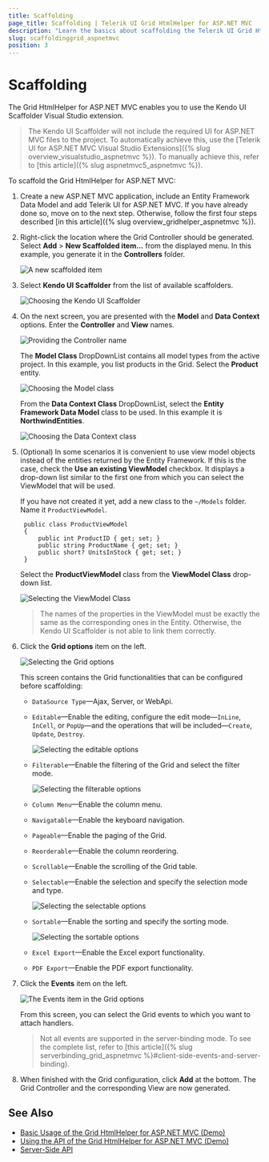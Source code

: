 ```yaml
---
title: Scaffolding
page_title: Scaffolding | Telerik UI Grid HtmlHelper for ASP.NET MVC
description: "Learn the basics about scaffolding the Telerik UI Grid HtmlHelper for ASP.NET MVC by using the Scaffolder extension for Visual Studio."
slug: scaffoldinggrid_aspnetmvc
position: 3
---
```


# Scaffolding

The Grid HtmlHelper for ASP.NET MVC enables you to use the Kendo UI Scaffolder Visual Studio extension.

> The Kendo UI Scaffolder will not include the required UI for ASP.NET MVC files to the project. To automatically achieve this, use the [Telerik UI for ASP.NET MVC Visual Studio Extensions]({% slug overview_visualstudio_aspnetmvc %}). To manually achieve this, refer to [this article]({% slug aspnetmvc5_aspnetmvc %}).

To scaffold the Grid HtmlHelper for ASP.NET MVC:

1. Create a new ASP.NET MVC application, include an Entity Framework Data Model and add Telerik UI for ASP.NET MVC. If you have already done so, move on to the next step. Otherwise, follow the first four steps described [in this article]({% slug overview_gridhelper_aspnetmvc %}).
1. Right-click the location where the Grid Controller should be generated. Select **Add** > **New Scaffolded item...** from the displayed menu. In this example, you generate it in the **Controllers** folder.

	![A new scaffolded item](../../../images/scaffolding/new_scaffolded_item.png)

1. Select **Kendo UI Scaffolder** from the list of available scaffolders.

	![Choosing the Kendo UI Scaffolder](../../../images/scaffolding/kendo_ui_scaffolder.png)

1. On the next screen, you are presented with the **Model** and **Data Context** options. Enter the **Controller** and **View** names.

	![Providing the Controller name](images/scaffolding/kendo_ui_grid1.png)

	The **Model Class** DropDownList contains all model types from the active project. In this example, you list products in the Grid. Select the **Product** entity.

	![Choosing the Model class](images/scaffolding/model_class.png)

	From the **Data Context Class** DropDownList, select the **Entity Framework Data Model** class to be used. In this example it is **NorthwindEntities**.

	![Choosing the Data Context class](images/scaffolding/data_context_class.png)

1. (Optional) In some scenarios it is convenient to use view model objects instead of the entities returned by the Entity Framework. If this is the case, check the **Use an existing ViewModel** checkbox. It displays a drop-down list similar to the first one from which you can select the ViewModel that will be used.

	If you have not created it yet, add a new class to the `~/Models` folder. Name it `ProductViewModel`.

        public class ProductViewModel
        {
            public int ProductID { get; set; }
            public string ProductName { get; set; }
            public short? UnitsInStock { get; set; }
        }

	Select the **ProductViewModel** class from the **ViewModel Class** drop-down list.

	![Selecting the ViewModel Class](images/scaffolding/view_model_class.png)

	> The names of the properties in the ViewModel must be exactly the same as the corresponding ones in the Entity. Otherwise, the Kendo UI Scaffolder is not able to link them correctly.

1. Click the **Grid options** item on the left.

	![Selecting the Grid options](images/scaffolding/kendo_ui_grid2.png)

	This screen contains the Grid functionalities that can be configured before scaffolding:

	* `DataSource Type`&mdash;Ajax, Server, or WebApi.
	* `Editable`&mdash;Enable the editing, configure the edit mode&mdash;`InLine`, `InCell`, or `PopUp`&mdash;and the operations that will be included&mdash;`Create`, `Update`, `Destroy`.

	  ![Selecting the editable options](images/scaffolding/editable.png)

	* `Filterable`&mdash;Enable the filtering of the Grid and select the filter mode.

	  ![Selecting the filterable options](images/scaffolding/filterable.png)

	* `Column Menu`&mdash;Enable the column menu.
	* `Navigatable`&mdash;Enable the keyboard navigation.
	* `Pageable`&mdash;Enable the paging of the Grid.
	* `Reorderable`&mdash;Enable the column reordering.
	* `Scrollable`&mdash;Enable the scrolling of the Grid table.
	* `Selectable`&mdash;Enable the selection and specify the selection mode and type.

	  ![Selecting the selectable options](images/scaffolding/selectable.png)

	* `Sortable`&mdash;Enable the sorting and specify the sorting mode.

	  ![Selecting the sortable options](images/scaffolding/sortable.png)

	* `Excel Export`&mdash;Enable the Excel export functionality.
	* `PDF Export`&mdash;Enable the PDF export functionality.

1. Click the **Events** item on the left.

	![The Events item in the Grid options](images/scaffolding/kendo_ui_grid3.png)

	From this screen, you can select the Grid events to which you want to attach handlers.

	> Not all events are supported in the server-binding mode. To see the complete list, refer to [this article]({% slug serverbinding_grid_aspnetmvc %}#client-side-events-and-server-binding).

1. When finished with the Grid configuration, click **Add** at the bottom. The Grid Controller and the corresponding View are now generated.

## See Also

* [Basic Usage of the Grid HtmlHelper for ASP.NET MVC (Demo)](https://demos.telerik.com/aspnet-mvc/grid)
* [Using the API of the Grid HtmlHelper for ASP.NET MVC (Demo)](https://demos.telerik.com/aspnet-mvc/grid/api)
* [Server-Side API](/api/grid)
